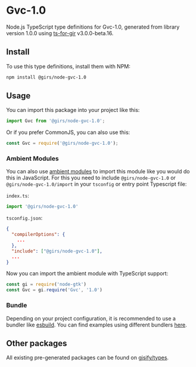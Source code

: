 
# Gvc-1.0

Node.js TypeScript type definitions for Gvc-1.0, generated from library version 1.0.0 using [ts-for-gir](https://github.com/gjsify/ts-for-gir) v3.0.0-beta.16.

## Install

To use this type definitions, install them with NPM:
```bash
npm install @girs/node-gvc-1.0
```

## Usage

You can import this package into your project like this:
```ts
import Gvc from '@girs/node-gvc-1.0';
```

Or if you prefer CommonJS, you can also use this:
```ts
const Gvc = require('@girs/node-gvc-1.0');
```

### Ambient Modules

You can also use [ambient modules](https://github.com/gjsify/ts-for-gir/tree/main/packages/cli#ambient-modules) to import this module like you would do this in JavaScript.
For this you need to include `@girs/node-gvc-1.0` or `@girs/node-gvc-1.0/import` in your `tsconfig` or entry point Typescript file:

`index.ts`:
```ts
import '@girs/node-gvc-1.0'
```

`tsconfig.json`:
```json
{
  "compilerOptions": {
    ...
  },
  "include": ["@girs/node-gvc-1.0"],
  ...
}
```

Now you can import the ambient module with TypeScript support: 

```ts
const gi = require('node-gtk')
const Gvc = gi.require('Gvc', '1.0')
```



### Bundle

Depending on your project configuration, it is recommended to use a bundler like [esbuild](https://esbuild.github.io/). You can find examples using different bundlers [here](https://github.com/gjsify/ts-for-gir/tree/main/examples).

## Other packages

All existing pre-generated packages can be found on [gjsify/types](https://github.com/gjsify/types).

